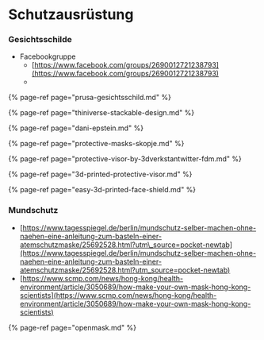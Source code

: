 # Schutzausrüstung

### Gesichtsschilde

* Facebookgruppe
  * [https://www.facebook.com/groups/2690012721238793](https://www.facebook.com/groups/2690012721238793)
  * 

{% page-ref page="prusa-gesichtsschild.md" %}

{% page-ref page="thiniverse-stackable-design.md" %}

{% page-ref page="dani-epstein.md" %}

{% page-ref page="protective-masks-skopje.md" %}

{% page-ref page="protective-visor-by-3dverkstantwitter-fdm.md" %}

{% page-ref page="3d-printed-protective-visor.md" %}

{% page-ref page="easy-3d-printed-face-shield.md" %}



### Mundschutz

* [https://www.tagesspiegel.de/berlin/mundschutz-selber-machen-ohne-naehen-eine-anleitung-zum-basteln-einer-atemschutzmaske/25692528.html?utm\_source=pocket-newtab](https://www.tagesspiegel.de/berlin/mundschutz-selber-machen-ohne-naehen-eine-anleitung-zum-basteln-einer-atemschutzmaske/25692528.html?utm_source=pocket-newtab)
* [https://www.scmp.com/news/hong-kong/health-environment/article/3050689/how-make-your-own-mask-hong-kong-scientists](https://www.scmp.com/news/hong-kong/health-environment/article/3050689/how-make-your-own-mask-hong-kong-scientists)

{% page-ref page="openmask.md" %}





